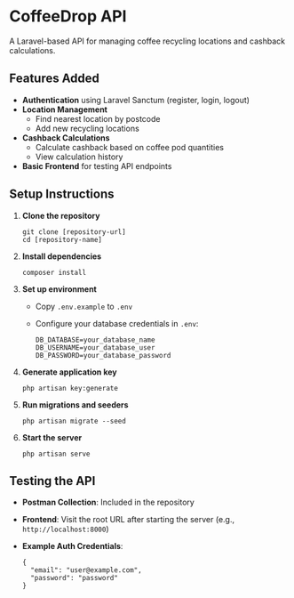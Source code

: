 CoffeeDrop API
==============

A Laravel-based API for managing coffee recycling locations and cashback calculations.

Features Added
--------------

-   **Authentication** using Laravel Sanctum (register, login, logout)
-   **Location Management**
    -   Find nearest location by postcode
    -   Add new recycling locations
-   **Cashback Calculations**
    -   Calculate cashback based on coffee pod quantities
    -   View calculation history
-   **Basic Frontend** for testing API endpoints

Setup Instructions
------------------

1.  **Clone the repository**

    ```
    git clone [repository-url]
    cd [repository-name]

    ```

2.  **Install dependencies**

    ```
    composer install

    ```

3.  **Set up environment**

    -   Copy `.env.example` to `.env`

    -   Configure your database credentials in `.env`:

        ```
        DB_DATABASE=your_database_name
        DB_USERNAME=your_database_user
        DB_PASSWORD=your_database_password

        ```

4.  **Generate application key**

    ```
    php artisan key:generate

    ```

5.  **Run migrations and seeders**

    ```
    php artisan migrate --seed

    ```

6.  **Start the server**

    ```
    php artisan serve

    ```

Testing the API
---------------

-   **Postman Collection**: Included in the repository

-   **Frontend**: Visit the root URL after starting the server (e.g., `http://localhost:8000`)

-   **Example Auth Credentials**:

    ```
    {
      "email": "user@example.com",
      "password": "password"
    }

    ```
